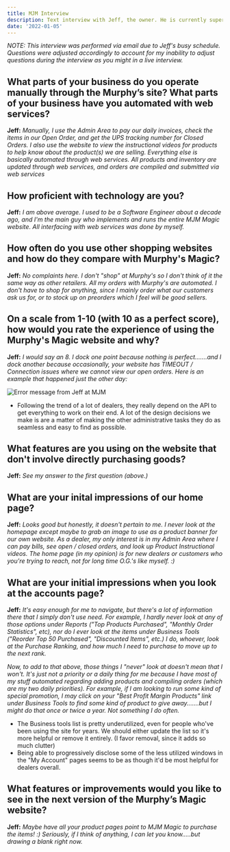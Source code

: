 ```yaml
---
title: MJM Interview
description: Text interview with Jeff, the owner. He is currently super busy and could only respond via e-mail. Questions were adjusted to account for my inability to adjust questions mid-interview.
date: '2022-01-05'
---
```


 *NOTE: This interview was performed via email due to Jeff's busy schedule. Questions were adjusted accordingly to account for my inability to adjust questions during the interview as you might in a live interview.*

## What parts of your business do you operate manually through the Murphy’s site? What parts of your business have you automated with web services?
__Jeff:__ *Manually, I use the Admin Area to pay our daily invoices, check the items in our Open Order, and get the UPS tracking number for Closed Orders. I also use the website to view the instructional videos for products to help know about the product(s) we are selling. Everything else is basically automated through web services. All products and inventory are updated through web services, and orders are compiled and submitted via web services*

## How proficient with technology are you?

__Jeff:__ *I am above average.  I used to be a Software Engineer about a decade ago, and I'm the main guy who implements and runs the entire MJM Magic website. All interfacing with web services was done by myself.*

## How often do you use other shopping websites and how do they compare with Murphy's Magic?

__Jeff:__ *No complaints here.  I don't "shop" at Murphy's so I don't think of it the same way as other retailers. All my orders with Murphy's are automated. I don't have to shop for anything, since I mainly order what our customers ask us for, or to stock up on preorders which I feel will be good sellers.*

## On a scale from 1-10 (with 10 as a perfect score), how would you rate the experience of using the Murphy's Magic website and why?

__Jeff:__ *I would say an 8.  I dock one point because nothing is perfect.......and I dock another because occasionally, your website has TIMEOUT / Connection issues where we cannot view our open orders. Here is an example that happened just the other day:*

![Error message from Jeff at MJM](/images/errormsg.png)

- Following the trend of a lot of dealers, they really depend on the API to get everything to work on their end. A lot of the design decisions we make is are a matter of making the other administrative tasks they do as seamless and easy to find as possible.

## What features are you using on the website that don't involve directly purchasing goods?

__Jeff:__ *See my answer to the first question (above.)*

## What are your inital impressions of our home page?

__Jeff:__ *Looks good but honestly, it doesn't pertain to me.  I never look at the homepage except maybe to grab an image to use as a product banner for our own website.  As a dealer, my only interest is in my Admin Area where I can pay bills, see open / closed orders, and look up Product Instructional videos.   The home page (in my opinion) is for new dealers or customers who you're trying to reach, not for long time O.G.'s like myself.  :)*

## What are your initial impressions when you look at the accounts page?

__Jeff:__ *It's easy enough for me to navigate, but there's a lot of information there that I simply don't use need.   For example, I hardly never look at any of those options under Reports ("Top Products Purchased", "Monthly Order Statistics", etc), nor do I ever look at the items under Business Tools ("Reorder Top 50 Purchased", "Discounted Items", etc.)   I do, whoever, look at the Purchase Ranking, and how much I need to purchase to move up to the next rank.*

*Now, to add to that above, those things I "never" look at doesn't mean that I won't.  It's just not a priority or a daily thing for me because I have most of my stuff automated regarding adding products and compiling orders (which are my two daily priorities).   For example, if I am looking to run some kind of special promotion, I may click on your "Best Profit Margin Products" link under Business Tools to find some kind of product to give away.......but I might do that once or twice a year.  Not something I do often.*

- The Business tools list is pretty underutilized, even for people who've been using the site for years. We should either update the list so it's more helpful or remove it entirely. (I favor removal, since it adds so much clutter)
- Being able to progressively disclose some of the less utilized windows in the "My Account" pages seems to be as though it'd be most helpful for dealers overall.

## What features or improvements would you like to see in the next version of the Murphy’s Magic website?

__Jeff:__ *Maybe have all your product pages point to MJM Magic to purchase the items!  :)  Seriously, if I think of anything, I can let you know.....but drawing a blank right now.*


